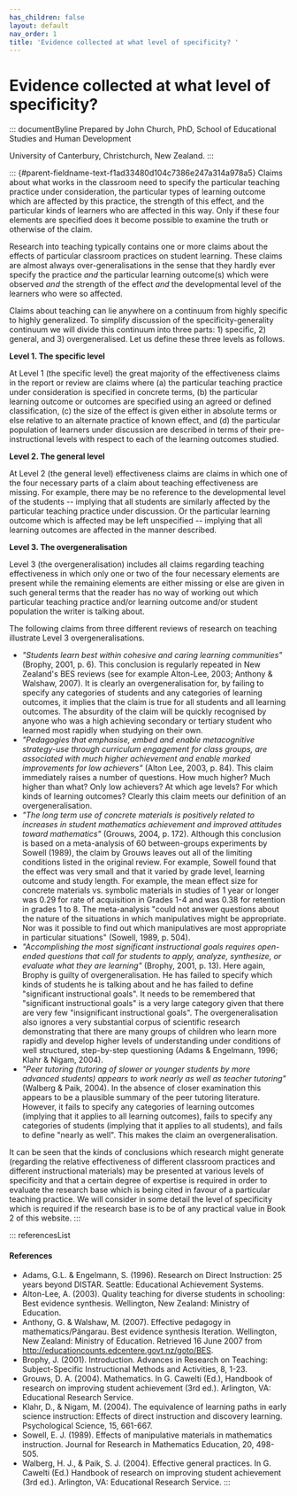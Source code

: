 ```yaml
---
has_children: false
layout: default
nav_order: 1
title: 'Evidence collected at what level of specificity? '
---
```

# Evidence collected at what level of specificity? 


::: documentByline
Prepared by John Church, PhD, School of Educational Studies and Human
Development

University of Canterbury, Christchurch, New Zealand.
:::

::: {#parent-fieldname-text-f1ad33480d104c7386e247a314a978a5}
Claims about what works in the classroom need to specify the particular
teaching practice under consideration, the particular types of learning
outcome which are affected by this practice, the strength of this
effect, and the particular kinds of learners who are affected in this
way. Only if these four elements are specified does it become possible
to examine the truth or otherwise of the claim.

Research into teaching typically contains one or more claims about the
effects of particular classroom practices on student learning. These
claims are almost always over-generalisations in the sense that they
hardly ever specify the practice *and* the particular learning
outcome(s) which were observed *and* the strength of the effect *and*
the developmental level of the learners who were so affected.

Claims about teaching can lie anywhere on a continuum from highly
specific to highly generalized. To simplify discussion of the
specificity-generality continuum we will divide this continuum into
three parts: 1) specific, 2) general, and 3) overgeneralised. Let us
define these three levels as follows.

**Level 1. The specific level**

At Level 1 (the specific level) the great majority of the effectiveness
claims in the report or review are claims where (a) the particular
teaching practice under consideration is specified in concrete terms,
(b) the particular learning outcome or outcomes are specified using an
agreed or defined classification, (c) the size of the effect is given
either in absolute terms or else relative to an alternate practice of
known effect, and (d) the particular population of learners under
discussion are described in terms of their pre-instructional levels with
respect to each of the learning outcomes studied.

**Level 2. The general level**

At Level 2 (the general level) effectiveness claims are claims in which
one of the four necessary parts of a claim about teaching effectiveness
are missing. For example, there may be no reference to the developmental
level of the students -- implying that all students are similarly
affected by the particular teaching practice under discussion. Or the
particular learning outcome which is affected may be left unspecified --
implying that all learning outcomes are affected in the manner
described.

**Level 3. The overgeneralisation**

Level 3 (the overgeneralisation) includes all claims regarding teaching
effectiveness in which only one or two of the four necessary elements
are present while the remaining elements are either missing or else are
given in such general terms that the reader has no way of working out
which particular teaching practice and/or learning outcome and/or
student population the writer is talking about.

The following claims from three different reviews of research on
teaching illustrate Level 3 overgeneralisations.

-   *"Students learn best within cohesive and caring learning
    communities"* (Brophy, 2001, p. 6). This conclusion is regularly
    repeated in New Zealand's BES reviews (see for example Alton-Lee,
    2003; Anthony & Walshaw, 2007). It is clearly an overgeneralisation
    for, by failing to specify any categories of students and any
    categories of learning outcomes, it implies that the claim is true
    for all students and all learning outcomes. The absurdity of the
    claim will be quickly recognised by anyone who was a high achieving
    secondary or tertiary student who learned most rapidly when studying
    on their own.
-   *"Pedagogies that emphasise, embed and enable metacognitive
    strategy-use through curriculum engagement for class groups, are
    associated with much higher achievement and enable marked
    improvements for low achievers"* (Alton Lee, 2003, p. 84). This
    claim immediately raises a number of questions. How much higher?
    Much higher than what? Only low achievers? At which age levels? For
    which kinds of learning outcomes? Clearly this claim meets our
    definition of an overgeneralisation.
-   *"The long term use of concrete materials is positively related to
    increases in student mathematics achievement and improved attitudes
    toward mathematics"* (Grouws, 2004, p. 172). Although this
    conclusion is based on a meta-analysis of 60 between-groups
    experiments by Sowell (1989), the claim by Grouws leaves out all of
    the limiting conditions listed in the original review. For example,
    Sowell found that the effect was very small and that it varied by
    grade level, learning outcome and study length. For example, the
    mean effect size for concrete materials vs. symbolic materials in
    studies of 1 year or longer was 0.29 for rate of acquisition in
    Grades 1-4 and was 0.38 for retention in grades 1 to 8. The
    meta-analysis "could not answer questions about the nature of the
    situations in which manipulatives might be appropriate. Nor was it
    possible to find out which manipulatives are most appropriate in
    particular situations" (Sowell, 1989, p. 504).
-   *"Accomplishing the most significant instructional goals requires
    open-ended questions that call for students to apply, analyze,
    synthesize, or evaluate what they are learning"* (Brophy, 2001, p.
    13). Here again, Brophy is guilty of overgeneralisation. He has
    failed to specify which kinds of students he is talking about and he
    has failed to define "significant instructional goals". It needs to
    be remembered that "significant instructional goals" is a very large
    category given that there are very few "insignificant instructional
    goals". The overgeneralisation also ignores a very substantial
    corpus of scientific research demonstrating that there are many
    groups of children who learn more rapidly and develop higher levels
    of understanding under conditions of well structured, step-by-step
    questioning (Adams & Engelmann, 1996; Klahr & Nigam, 2004).
-   *"Peer tutoring (tutoring of slower or younger students by more
    advanced students) appears to work nearly as well as teacher
    tutoring"* (Walberg & Paik, 2004). In the absence of closer
    examination this appears to be a plausible summary of the peer
    tutoring literature. However, it fails to specify any categories of
    learning outcomes (implying that it applies to all learning
    outcomes), fails to specify any categories of students (implying
    that it applies to all students), and fails to define "nearly as
    well". This makes the claim an overgeneralisation.

It can be seen that the kinds of conclusions which research might
generate (regarding the relative effectiveness of different classroom
practices and different instructional materials) may be presented at
various levels of specificity and that a certain degree of expertise is
required in order to evaluate the research base which is being cited in
favour of a particular teaching practice. We will consider in some
detail the level of specificity which is required if the research base
is to be of any practical value in Book 2 of this website.
:::

::: referencesList
#### References

-   Adams, G.L. & Engelmann, S. (1996). Research on Direct Instruction:
    25 years beyond DISTAR. Seattle: Educational Achievement Systems.
-   Alton-Lee, A. (2003). Quality teaching for diverse students in
    schooling: Best evidence synthesis. Wellington, New Zealand:
    Ministry of Education.
-   Anthony, G. & Walshaw, M. (2007). Effective pedagogy in
    mathematics/Pängarau. Best evidence synthesis Iteration. Wellington,
    New Zealand: Ministry of Education. Retrieved 16 June 2007 from
    http://educationcounts.edcentere.govt.nz/goto/BES.
-   Brophy, J. (2001). Introduction. Advances in Research on Teaching:
    Subject-Specific Instructional Methods and Activities, 8, 1-23.
-   Grouws, D. A. (2004). Mathematics. In G. Cawelti (Ed.), Handbook of
    research on improving student achievement (3rd ed.). Arlington, VA:
    Educational Research Service.
-   Klahr, D., & Nigam, M. (2004). The equivalence of learning paths in
    early science instruction: Effects of direct instruction and
    discovery learning. Psychological Science, 15, 661-667.
-   Sowell, E. J. (1989). Effects of manipulative materials in
    mathematics instruction. Journal for Research in Mathematics
    Education, 20, 498-505.
-   Walberg, H. J., & Paik, S. J. (2004). Effective general practices.
    In G. Cawelti (Ed.) Handbook of research on improving student
    achievement (3rd ed.). Arlington, VA: Educational Research Service.
:::
